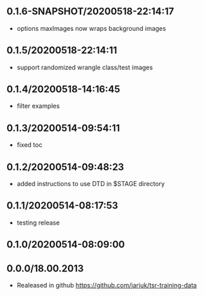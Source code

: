 ## 0.1.6-SNAPSHOT/20200518-22:14:17

- options maxImages now wraps background images

## 0.1.5/20200518-22:14:11

- support randomized wrangle class/test images

## 0.1.4/20200518-14:16:45

- filter examples

## 0.1.3/20200514-09:54:11

- fixed toc

## 0.1.2/20200514-09:48:23

- added instructions to use DTD in $STAGE directory

## 0.1.1/20200514-08:17:53

- testing release

## 0.1.0/20200514-08:09:00

## 0.0.0/18.00.2013

- Realeased in  github https://github.com/jarjuk/tsr-training-data

